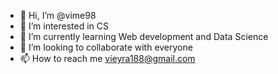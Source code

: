- 👋 Hi, I’m @vime98
- 👀 I’m interested in CS
- 🌱 I’m currently learning Web development and Data Science
- 💞️ I’m looking to collaborate with everyone
- 📫 How to reach me vieyra188@gmail.com

<!---
vime98/vime98 is a ✨ special ✨ repository because its `README.md` (this file) appears on your GitHub profile.
You can click the Preview link to take a look at your changes.
--->
